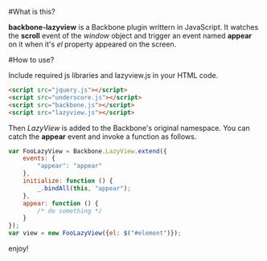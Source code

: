 #What is this?

**backbone-lazyview** is a Backbone plugin writtern in JavaScript.
It watches the **scroll** event of the *window* object and trigger an event named **appear** on it when it's *el* property appeared on the screen.

#How to use?

Include required js libraries and lazyview.js in your HTML code.

```html
<script src="jquery.js"></script>
<script src="underscore.js"></script>
<script src="backbone.js"></script>
<script src="lazyview.js"></script>
```

Then *LazyView* is added to the Backbone's original namespace.
You can catch the **appear** event and invoke a function as follows.

```js
var FooLazyView = Backbone.LazyView.extend({
    events: {
        "appear": "appear"
    },
    initialize: function () {
        _.bindAll(this, "appear");
    },
    appear: function () {
        /* do something */
    }
});
var view = new FooLazyView({el: $("#element")});
```

enjoy!
